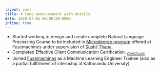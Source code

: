 ```yaml
---
layout: post
title: A long announcement with details
date: 2020-07-01 00:00:00-0000
inline: true
---
```


- Started working to design and create complete Natural Language Processing Course to be included in [Microdegree program](https://fuse.ai/ai-programs/microdegree-in-artificial-intelligence/) offered at Fusemachines under supervision of [Sushil Thapa](https://www.linkedin.com/in/thapasushil).
- Completed Effective Client Communication Certification. _<sub>[Certificate](https://drive.google.com/file/d/1zcRlOKrMhgQxqu2cOwMJUappKOtVBcu4/view)</sub>_
- Joined [Fusemachines](fusemachines.com) as a Machine Learning Engineer Trainee (also as a partial fullfillment of internship at Kathmandu University)
